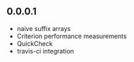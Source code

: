 0.0.0.1
-------

- naive suffix arrays
- Criterion performance measurements
- QuickCheck
- travis-ci integration

